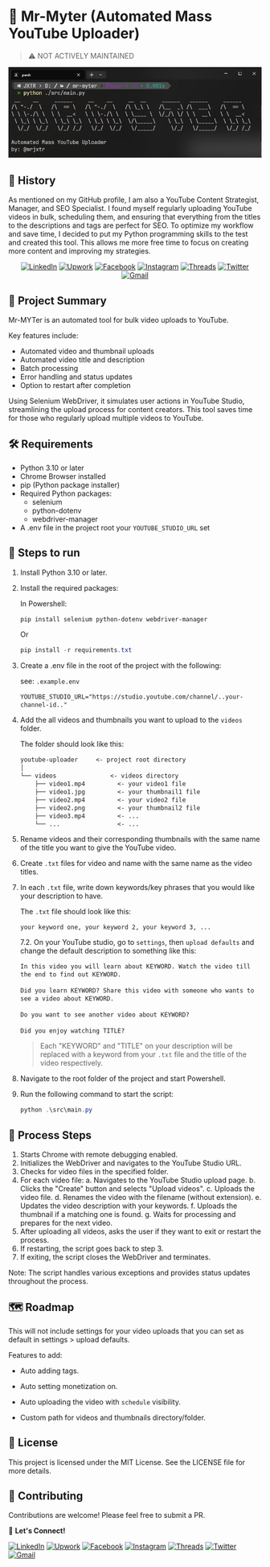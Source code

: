 # 🤖 Mr-Myter (Automated Mass YouTube Uploader)

> ⚠ NOT ACTIVELY MAINTAINED

![Welcome-Mr-Myter](/docs/welcome-mr-myter.png)

## 📜 History

As mentioned on my GitHub profile, I am also a YouTube Content Strategist, Manager, and SEO Specialist. I found myself regularly uploading YouTube videos in bulk, scheduling them, and ensuring that everything from the titles to the descriptions and tags are perfect for SEO. To optimize my workflow and save time, I decided to put my Python programming skills to the test and created this tool. This allows me more free time to focus on creating more content and improving my strategies.

<div align="center">
  
  [![LinkedIn](https://img.shields.io/badge/-LinkedIn-0077B5?style=flat-square&logo=linkedin&logoColor=white)](https://www.linkedin.com/in/mrjxtr)
  [![Upwork](https://img.shields.io/badge/-Upwork-6fda44?style=flat-square&logo=upwork&logoColor=white)](https://www.upwork.com/freelancers/~01f2fd0e74a0c5055a?mp_source=share)
  [![Facebook](https://img.shields.io/badge/-Facebook-1877F2?style=flat-square&logo=facebook&logoColor=white)](https://www.facebook.com/mrjxtr)
  [![Instagram](https://img.shields.io/badge/-Instagram-E4405F?style=flat-square&logo=instagram&logoColor=white)](https://www.instagram.com/mrjxtr)
  [![Threads](https://img.shields.io/badge/-Threads-000000?style=flat-square&logo=threads&logoColor=white)](https://www.threads.net/@mrjxtr)
  [![Twitter](https://img.shields.io/badge/-Twitter-1DA1F2?style=flat-square&logo=twitter&logoColor=white)](https://twitter.com/mrjxtr)
  [![Gmail](https://img.shields.io/badge/-Gmail-D14836?style=flat-square&logo=gmail&logoColor=white)](mailto:mr.jesterlumacad@gmail.com)

</div>

## 📝 Project Summary

Mr-MYTer is an automated tool for bulk video uploads to YouTube.

Key features include:

- Automated video and thumbnail uploads
- Automated video title and description
- Batch processing
- Error handling and status updates
- Option to restart after completion

Using Selenium WebDriver, it simulates user actions in YouTube Studio, streamlining the upload process for content creators. This tool saves time for those who regularly upload multiple videos to YouTube.

## 🛠️ Requirements

- Python 3.10 or later
- Chrome Browser installed
- pip (Python package installer)
- Required Python packages:
  - selenium
  - python-dotenv
  - webdriver-manager
- A .env file in the project root your `YOUTUBE_STUDIO_URL` set

## 🚀 Steps to run

1. Install Python 3.10 or later.
2. Install the required packages:

   In Powershell:

   ```powershell
   pip install selenium python-dotenv webdriver-manager
   ```

   Or

   ```powershell
   pip install -r requirements.txt
   ```

3. Create a .env file in the root of the project with the following:

   see: `.example.env`

   ```.env
   YOUTUBE_STUDIO_URL="https://studio.youtube.com/channel/..your-channel-id.."
   ```

4. Add the all videos and thumbnails you want to upload to the `videos` folder.

   The folder should look like this:

   ```plaintext
   youtube-uploader     <- project root directory
   │
   └── videos               <- videos directory
       ├── video1.mp4         <- your video1 file
       ├── video1.jpg         <- your thumbnail1 file
       ├── video2.mp4         <- your video2 file
       ├── video2.png         <- your thumbnail2 file
       ├── video3.mp4         <- ...
       └── ...                <- ...
   ```

5. Rename videos and their corresponding thumbnails with the same name of the title you want to give the YouTube video.
6. Create `.txt` files for video and name with the same name as the video titles.
7. In each `.txt` file, write down keywords/key phrases that you would like your description to have.

   The `.txt` file should look like this:

   ```plaintext
   your keyword one, your keyword 2, your keyword 3, ...
   ```

   7.2. On your YouTube studio, go to `settings`, then `upload defaults` and change the default description to something like this:

   ```plaintext
   In this video you will learn about KEYWORD. Watch the video till the end to find out KEYWORD.

   Did you learn KEYWORD? Share this video with someone who wants to see a video about KEYWORD.

   Do you want to see another video about KEYWORD?

   Did you enjoy watching TITLE?
   ```

   > Each "KEYWORD" and "TITLE" on your description will be replaced with a keyword from your `.txt` file and the title of the video respectively.

8. Navigate to the root folder of the project and start Powershell.
9. Run the following command to start the script:

   ```powershell
   python .\src\main.py
   ```

## 🔄 Process Steps

1. Starts Chrome with remote debugging enabled.
2. Initializes the WebDriver and navigates to the YouTube Studio URL.
3. Checks for video files in the specified folder.
4. For each video file:
   a. Navigates to the YouTube Studio upload page.
   b. Clicks the "Create" button and selects "Upload videos".
   c. Uploads the video file.
   d. Renames the video with the filename (without extension).
   e. Updates the video description with your keywords.
   f. Uploads the thumbnail if a matching one is found.
   g. Waits for processing and prepares for the next video.
5. After uploading all videos, asks the user if they want to exit or restart the process.
6. If restarting, the script goes back to step 3.
7. If exiting, the script closes the WebDriver and terminates.

Note: The script handles various exceptions and provides status updates throughout the process.

## 🗺 Roadmap

This will not include settings for your video uploads that you can set as default in settings > upload defaults.

Features to add:

- Auto adding tags.

- Auto setting monetization on.

- Auto uploading the video with `schedule` visibility.

- Custom path for videos and thumbnails directory/folder.

## 📄 License

This project is licensed under the MIT License. See the LICENSE file for more details.

## 🤝 Contributing

Contributions are welcome! Please feel free to submit a PR.

📝 **Let's Connect!**

[![LinkedIn](https://img.shields.io/badge/-LinkedIn-0077B5?style=flat-square&logo=linkedin&logoColor=white)](https://www.linkedin.com/in/mrjxtr)
[![Upwork](https://img.shields.io/badge/-Upwork-6fda44?style=flat-square&logo=upwork&logoColor=white)](https://www.upwork.com/freelancers/~01f2fd0e74a0c5055a?mp_source=share)
[![Facebook](https://img.shields.io/badge/-Facebook-1877F2?style=flat-square&logo=facebook&logoColor=white)](https://www.facebook.com/mrjxtr)
[![Instagram](https://img.shields.io/badge/-Instagram-E4405F?style=flat-square&logo=instagram&logoColor=white)](https://www.instagram.com/mrjxtr)
[![Threads](https://img.shields.io/badge/-Threads-000000?style=flat-square&logo=threads&logoColor=white)](https://www.threads.net/@mrjxtr)
[![Twitter](https://img.shields.io/badge/-Twitter-1DA1F2?style=flat-square&logo=twitter&logoColor=white)](https://twitter.com/mrjxtr)
[![Gmail](https://img.shields.io/badge/-Gmail-D14836?style=flat-square&logo=gmail&logoColor=white)](mailto:youremail@gmail.com)
